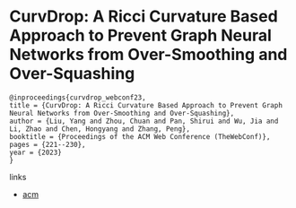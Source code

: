 # CurvDrop: A Ricci Curvature Based Approach to Prevent Graph Neural Networks from Over-Smoothing and Over-Squashing

```
@inproceedings{curvdrop_webconf23,
title = {CurvDrop: A Ricci Curvature Based Approach to Prevent Graph Neural Networks from Over-Smoothing and Over-Squashing},
author = {Liu, Yang and Zhou, Chuan and Pan, Shirui and Wu, Jia and Li, Zhao and Chen, Hongyang and Zhang, Peng},
booktitle = {Proceedings of the ACM Web Conference (TheWebConf)},
pages = {221--230},
year = {2023}
}
```

links
- [acm](https://dl.acm.org/doi/10.1145/3543507.3583269)
